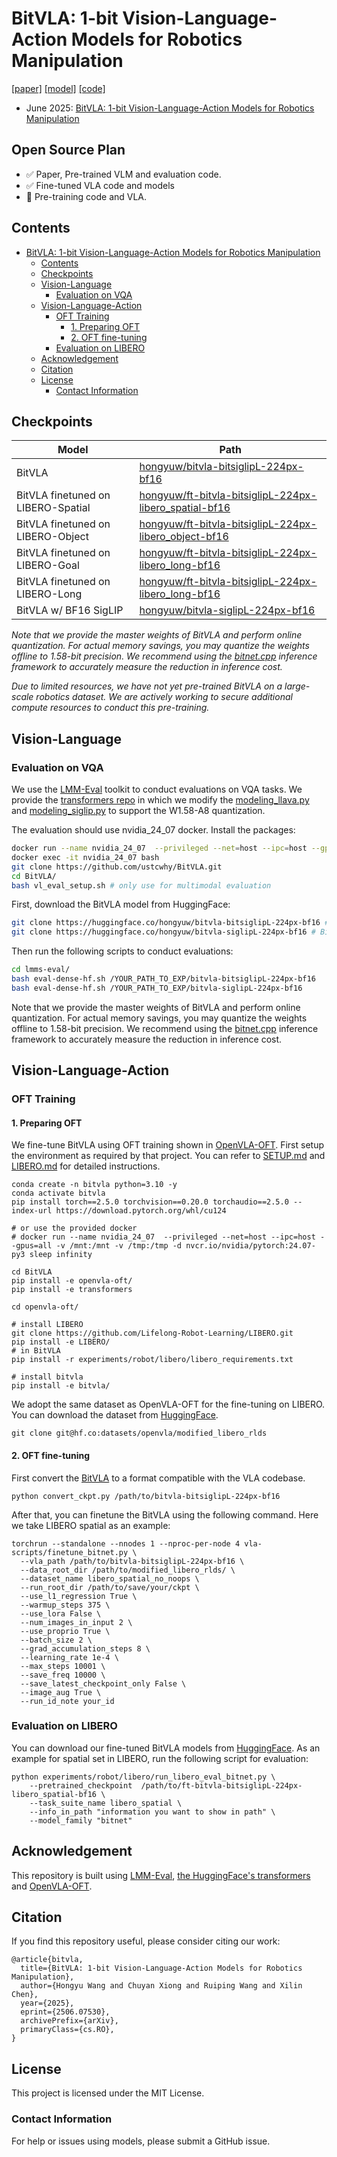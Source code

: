 # BitVLA: 1-bit Vision-Language-Action Models for Robotics Manipulation
[[paper]](https://arxiv.org/abs/2506.07530) [[model]](https://huggingface.co/collections/hongyuw/bitvla-68468fb1e3aae15dd8a4e36e) [[code]](https://github.com/ustcwhy/BitVLA)

- June 2025: [BitVLA: 1-bit Vision-Language-Action Models for Robotics Manipulation](https://arxiv.org/abs/2506.07530)


## Open Source Plan

- ✅ Paper, Pre-trained VLM and evaluation code.
- ✅ Fine-tuned VLA code and models
- 🧭 Pre-training code and VLA.

## Contents

- [BitVLA: 1-bit Vision-Language-Action Models for Robotics Manipulation](#bitvla-1-bit-vision-language-action-models-for-robotics-manipulation)
  - [Contents](#contents)
  - [Checkpoints](#checkpoints)
  - [Vision-Language](#vision-language)
    - [Evaluation on VQA](#evaluation-on-vqa)
  - [Vision-Language-Action](#vision-language-action)
    - [OFT Training](#oft-training)
      - [1. Preparing OFT](#1-preparing-oft)
      - [2. OFT fine-tuning](#2-oft-fine-tuning)
    - [Evaluation on LIBERO](#evaluation-on-libero)
  - [Acknowledgement](#acknowledgement)
  - [Citation](#citation)
  - [License](#license)
    - [Contact Information](#contact-information)
   
## Checkpoints

| Model     | Path |
| -------------- | ----- |
| BitVLA |   [hongyuw/bitvla-bitsiglipL-224px-bf16](https://huggingface.co/hongyuw/bitvla-bitsiglipL-224px-bf16)    |
| BitVLA finetuned on LIBERO-Spatial |   [hongyuw/ft-bitvla-bitsiglipL-224px-libero_spatial-bf16](https://huggingface.co/hongyuw/ft-bitvla-bitsiglipL-224px-libero_spatial-bf16)    |
| BitVLA finetuned on LIBERO-Object  |   [hongyuw/ft-bitvla-bitsiglipL-224px-libero_object-bf16](https://huggingface.co/hongyuw/ft-bitvla-bitsiglipL-224px-libero_object-bf16)    |
| BitVLA finetuned on LIBERO-Goal    |   [hongyuw/ft-bitvla-bitsiglipL-224px-libero_long-bf16](https://huggingface.co/hongyuw/ft-bitvla-bitsiglipL-224px-libero_long-bf16)    |
| BitVLA finetuned on LIBERO-Long    |   [hongyuw/ft-bitvla-bitsiglipL-224px-libero_long-bf16](https://huggingface.co/hongyuw/ft-bitvla-bitsiglipL-224px-libero_long-bf16)    |
| BitVLA w/ BF16 SigLIP |  [hongyuw/bitvla-siglipL-224px-bf16](https://huggingface.co/hongyuw/bitvla-siglipL-224px-bf16)     |

*Note that we provide the master weights of BitVLA and perform online quantization. For actual memory savings, you may quantize the weights offline to 1.58-bit precision. We recommend using the [bitnet.cpp](https://github.com/microsoft/bitnet) inference framework to accurately measure the reduction in inference cost.*

*Due to limited resources, we have not yet pre-trained BitVLA on a large-scale robotics dataset. We are actively working to secure additional compute resources to conduct this pre-training.*

## Vision-Language

### Evaluation on VQA

We use the [LMM-Eval](https://github.com/ustcwhy/BitVLA/tree/main/lmms-eval) toolkit to conduct evaluations on VQA tasks. We provide the [transformers repo](https://github.com/ustcwhy/BitVLA/tree/main/transformers) in which we modify the [modeling_llava.py](https://github.com/ustcwhy/BitVLA/blob/main/transformers/src/transformers/models/llava/modeling_llava.py) and [modeling_siglip.py](https://github.com/ustcwhy/BitVLA/blob/main/transformers/src/transformers/models/siglip/modeling_siglip.py) to support the W1.58-A8 quantization. 

The evaluation should use nvidia_24_07 docker. Install the packages:

```bash
docker run --name nvidia_24_07  --privileged --net=host --ipc=host --gpus=all -v /mnt:/mnt -v /tmp:/tmp -d nvcr.io/nvidia/pytorch:24.07-py3 sleep infinity # only use for multimodal evaluation
docker exec -it nvidia_24_07 bash
git clone https://github.com/ustcwhy/BitVLA.git
cd BitVLA/
bash vl_eval_setup.sh # only use for multimodal evaluation
```

First, download the BitVLA model from HuggingFace:

```bash
git clone https://huggingface.co/hongyuw/bitvla-bitsiglipL-224px-bf16 # BitVLA w/ W1.58-A8 SigLIP-L
git clone https://huggingface.co/hongyuw/bitvla-siglipL-224px-bf16 # BitVLA w/ BF16 SigLIP-L
```

Then run the following scripts to conduct evaluations:

```bash
cd lmms-eval/
bash eval-dense-hf.sh /YOUR_PATH_TO_EXP/bitvla-bitsiglipL-224px-bf16
bash eval-dense-hf.sh /YOUR_PATH_TO_EXP/bitvla-siglipL-224px-bf16
```

Note that we provide the master weights of BitVLA and perform online quantization. For actual memory savings, you may quantize the weights offline to 1.58-bit precision. We recommend using the [bitnet.cpp](https://github.com/microsoft/bitnet) inference framework to accurately measure the reduction in inference cost.

## Vision-Language-Action

### OFT Training 

#### 1. Preparing OFT
We fine-tune BitVLA using OFT training shown in [OpenVLA-OFT](https://github.com/moojink/openvla-oft/tree/main). First setup the environment as required by that project. You can refer to [SETUP.md](https://github.com/moojink/openvla-oft/blob/main/SETUP.md) and [LIBERO.md](https://github.com/moojink/openvla-oft/blob/main/LIBERO.md) for detailed instructions.

```
conda create -n bitvla python=3.10 -y
conda activate bitvla
pip install torch==2.5.0 torchvision==0.20.0 torchaudio==2.5.0 --index-url https://download.pytorch.org/whl/cu124

# or use the provided docker
# docker run --name nvidia_24_07  --privileged --net=host --ipc=host --gpus=all -v /mnt:/mnt -v /tmp:/tmp -d nvcr.io/nvidia/pytorch:24.07-py3 sleep infinity

cd BitVLA
pip install -e openvla-oft/
pip install -e transformers

cd openvla-oft/

# install LIBERO
git clone https://github.com/Lifelong-Robot-Learning/LIBERO.git
pip install -e LIBERO/
# in BitVLA
pip install -r experiments/robot/libero/libero_requirements.txt

# install bitvla
pip install -e bitvla/
```

We adopt the same dataset as OpenVLA-OFT for the fine-tuning on LIBERO. You can download the dataset from [HuggingFace](https://huggingface.co/datasets/openvla/modified_libero_rlds).

```
git clone git@hf.co:datasets/openvla/modified_libero_rlds
```

#### 2. OFT fine-tuning

First convert the [BitVLA](https://huggingface.co/hongyuw/bitvla-bitsiglipL-224px-bf16) to a format compatible with the VLA codebase.

```
python convert_ckpt.py /path/to/bitvla-bitsiglipL-224px-bf16
```

After that, you can finetune the BitVLA using the following command. Here we take LIBERO spatial as an example:

```
torchrun --standalone --nnodes 1 --nproc-per-node 4 vla-scripts/finetune_bitnet.py \
  --vla_path /path/to/bitvla-bitsiglipL-224px-bf16 \
  --data_root_dir /path/to/modified_libero_rlds/ \
  --dataset_name libero_spatial_no_noops \
  --run_root_dir /path/to/save/your/ckpt \
  --use_l1_regression True \
  --warmup_steps 375 \
  --use_lora False \
  --num_images_in_input 2 \
  --use_proprio True \
  --batch_size 2 \
  --grad_accumulation_steps 8 \
  --learning_rate 1e-4 \
  --max_steps 10001 \
  --save_freq 10000 \
  --save_latest_checkpoint_only False \
  --image_aug True \
  --run_id_note your_id
```

### Evaluation on LIBERO

You can download our fine-tuned BitVLA models from [HuggingFace](https://huggingface.co/collections/hongyuw/bitvla-68468fb1e3aae15dd8a4e36e). As an example for spatial set in LIBERO, run the following script for evaluation:

```
python experiments/robot/libero/run_libero_eval_bitnet.py \
    --pretrained_checkpoint  /path/to/ft-bitvla-bitsiglipL-224px-libero_spatial-bf16 \
    --task_suite_name libero_spatial \
    --info_in_path "information you want to show in path" \
    --model_family "bitnet" 
```

## Acknowledgement

This repository is built using [LMM-Eval](https://github.com/EvolvingLMMs-Lab/lmms-eval), [the HuggingFace's transformers](https://github.com/huggingface/transformers) and [OpenVLA-OFT](https://github.com/moojink/openvla-oft).

## Citation

If you find this repository useful, please consider citing our work:
```
@article{bitvla,
  title={BitVLA: 1-bit Vision-Language-Action Models for Robotics Manipulation}, 
  author={Hongyu Wang and Chuyan Xiong and Ruiping Wang and Xilin Chen},
  year={2025},
  eprint={2506.07530},
  archivePrefix={arXiv},
  primaryClass={cs.RO},
}
```

## License
This project is licensed under the MIT License.

### Contact Information

For help or issues using models, please submit a GitHub issue.
